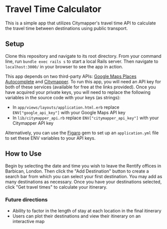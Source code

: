 # Travel Time Calculator
This is a simple app that utilizes Citymapper's travel time API to calculate the travel time between destinations using public transport.

## Setup
Clone this repository and navigate to its root directory. From your command line, run `bundle exec rails s` to start a local Rails server. Then navigate to `localhost:3000/` in your browser to see the app in action.

This app depends on two third-party APIs: [Google Maps Places Autocomplete](https://developers.google.com/maps/documentation/javascript/) and [Citymapper](https://citymapper.3scale.net/). To run this app, you will need an API key for both of these services (available for free at the links provided). Once you have acquired your private keys, you will need to replace the following variables in the source code with your keys (as strings):

* In `app/views/layouts/application.html.erb` replace `ENV["google_api_key"]` with your Google Maps API key
* In `lib/citymapper_api.rb` replace `ENV["citymapper_api_key"]` with your Citymapper API key

Alternatively, you can use the [Figaro](https://github.com/laserlemon/figaro) gem to set up an `application.yml` file to set these ENV variables to your API keys.

## How to Use
Begin by selecting the date and time you wish to leave the Rentify offices in Barbican, London. Then click the "Add Destination" button to create a search bar from which you can select your first destination. You may add as many destinations as necessary. Once you have your destinations selected, click "Get travel times" to calculate your itinerary.

### Future directions
* Ability to factor in the length of stay at each location in the final itinerary
* Users can plot their destinations and view their itinerary on an interactive map
